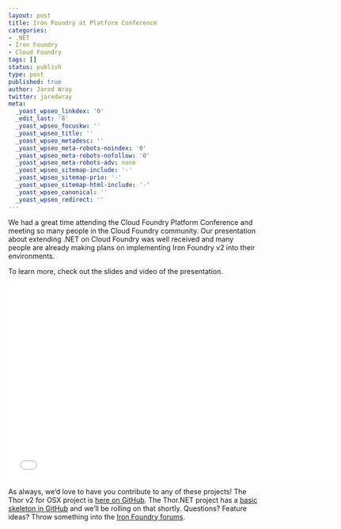 ```yaml
---
layout: post
title: Iron Foundry at Platform Conference
categories:
- .NET
- Iron Foundry
- Cloud Foundry
tags: []
status: publish
type: post
published: true
author: Jared Wray
twitter: jaredwray
meta:
  _yoast_wpseo_linkdex: '0'
  _edit_last: '8'
  _yoast_wpseo_focuskw: ''
  _yoast_wpseo_title: ''
  _yoast_wpseo_metadesc: ''
  _yoast_wpseo_meta-robots-noindex: '0'
  _yoast_wpseo_meta-robots-nofollow: '0'
  _yoast_wpseo_meta-robots-adv: none
  _yoast_wpseo_sitemap-include: '-'
  _yoast_wpseo_sitemap-prio: '-'
  _yoast_wpseo_sitemap-html-include: '-'
  _yoast_wpseo_canonical: ''
  _yoast_wpseo_redirect: ''
---
```


We had a great time attending the Cloud Foundry Platform Conference and meeting so many people in the Cloud Foundry community. Our presentation about extending .NET on Cloud Foundry was well received and many people are already making plans on implementing Iron Foundry v2 into their environments. 

<p>To learn more, check out the slides and video of the presentation.</p>

<iframe src="//player.vimeo.com/video/74135834" width="660" height="400" frameborder="0" webkitallowfullscreen mozallowfullscreen allowfullscreen></iframe>
<script async class="speakerdeck-embed" data-id="d1d5f280fd2a013028412ea85c7f8b0b" data-ratio="1.77777777777778" src="//speakerdeck.com/assets/embed.js"></script>

<p>As always, we’d love to have you contribute to any of these projects! The Thor v2 for OSX project is <a href="https://github.com/cloudfoundry-community/Thor" target="_blank">here on GitHub</a>. The Thor.NET project has a <a href="https://github.com/IronFoundry/Thor.NET" target="_blank">basic skeleton in GitHub</a> and we’ll be rolling on that shortly. Questions? Feature ideas? Throw something into the <a href="https://groups.google.com/forum/#!forum/ironfoundry" target="_blank">Iron Foundry forums</a>.</p>
